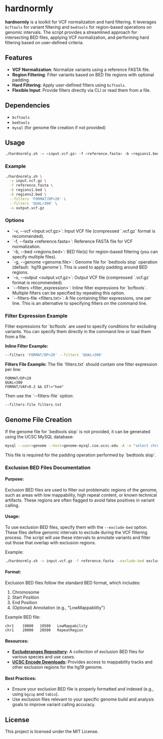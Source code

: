 # hardnormly

**hardnormly** is a toolkit for VCF normalization and hard filtering. It leverages `bcftools` for variant filtering and `bedtools` for region-based operations on genomic intervals. The script provides a streamlined approach for intersecting BED files, applying VCF normalization, and performing hard filtering based on user-defined criteria.

## Features

- **VCF Normalization**: Normalize variants using a reference FASTA file.
- **Region Filtering**: Filter variants based on BED file regions with optional padding.
- **Hard Filtering**: Apply user-defined filters using `bcftools`.
- **Flexible Input**: Provide filters directly via CLI or read them from a file.

## Dependencies

- `bcftools`
- `bedtools`
- `mysql` (for genome file creation if not provided)

## Usage

```bash
./hardnormly.sh -v <input.vcf.gz> -f <reference.fasta> -b <regions1.bed> -b <regions2.bed> -o <output.vcf.gz> [--filters '<filter_expression>'] [--filters-file <filters.txt>]
```

### Example

```bash
./hardnormly.sh \
  -v input.vcf.gz \
  -f reference.fasta \
  -b regions1.bed \
  -b regions2.bed \
  --filters 'FORMAT/DP<20' \
  --filters 'QUAL<300' \
  -o output.vcf.gz
```

### Options

- \`-v, --vcf <input.vcf.gz>\`: Input VCF file (compressed \`.vcf.gz\` format is recommended).
- \`-f, --fasta <reference.fasta>\`: Reference FASTA file for VCF normalization.
- \`-b, --bed <regions.bed>\`: BED file(s) for region-based filtering (you can specify multiple files).
- \`-g, --genome <genome.file>\`: Genome file for \`bedtools slop\` operation (default: \`hg19.genome\`). This is used to apply padding around BED regions.
- \`-o, --output <output.vcf.gz>\`: Output VCF file (compressed \`.vcf.gz\` format is recommended).
- \`--filters <filter_expression>\`: Inline filter expressions for \`bcftools\`. Multiple filters can be specified by repeating this option.
- \`--filters-file <filters.txt>\`: A file containing filter expressions, one per line. This is an alternative to specifying filters on the command line.

### Filter Expression Example

Filter expressions for \`bcftools\` are used to specify conditions for excluding variants. You can specify them directly in the command line or load them from a file.

**Inline Filter Example:**
```bash
--filters 'FORMAT/DP<20' --filters 'QUAL<300'
```

**Filters File Example:**
The file \`filters.txt\` should contain one filter expression per line:
```
FORMAT/DP<20
QUAL<300
FORMAT/VAF<0.2 && GT!="hom"
```

Then use the \`--filters-file\` option:
```bash
--filters-file filters.txt
```

## Genome File Creation

If the genome file for \`bedtools slop\` is not provided, it can be generated using the UCSC MySQL database:
```bash
mysql --user=genome --host=genome-mysql.cse.ucsc.edu -A -e "select chrom, size from hg19.chromInfo" | grep -v "^chrom" | sed 's/chr//g' > hg19.genome
```

This file is required for the padding operation performed by \`bedtools slop\`.

### Exclusion BED Files Documentation

#### Purpose:
Exclusion BED files are used to filter out problematic regions of the genome, such as areas with low mappability, high repeat content, or known technical artifacts. These regions are often flagged to avoid false positives in variant calling.

#### Usage:
To use exclusion BED files, specify them with the `--exclude-bed` option. These files define genomic intervals to exclude during the VCF filtering process. The script will use these intervals to annotate variants and filter out those that overlap with exclusion regions.

Example:
```bash
./hardnormly.sh -v input.vcf.gz -f reference.fasta --exclude-bed exclusion.bed -o output.vcf.gz
```

#### Format:
Exclusion BED files follow the standard BED format, which includes:
1. Chromosome
2. Start Position
3. End Position
4. (Optional) Annotation (e.g., "LowMappability")

Example BED file:
```
chr1    10000   10500   LowMappability
chr1    20000   20500   RepeatRegion
```

#### Resources:
- **[Excluderanges Repository](https://github.com/dozmorovlab/excluderanges):** A collection of exclusion BED files for various species and use cases.
- **[UCSC Encode Downloads](https://hgdownload.cse.ucsc.edu/goldenpath/hg19/encodeDCC/wgEncodeMapability):** Provides access to mappability tracks and other exclusion regions for the hg19 genome.

#### Best Practices:
- Ensure your exclusion BED file is properly formatted and indexed (e.g., using `bgzip` and `tabix`).
- Use exclusion files relevant to your specific genome build and analysis goals to improve variant calling accuracy.

## License

This project is licensed under the MIT License.
